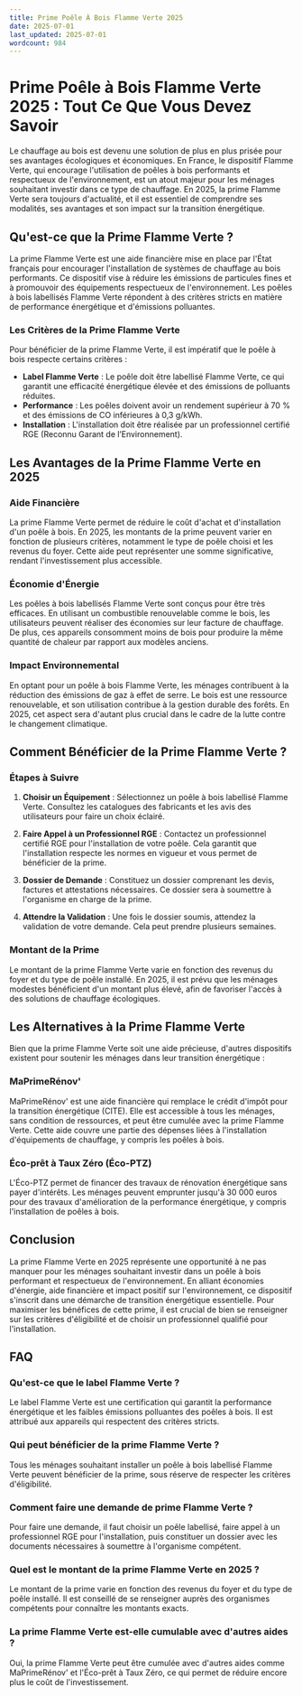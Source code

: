 ```yaml
---
title: Prime Poêle À Bois Flamme Verte 2025
date: 2025-07-01
last_updated: 2025-07-01
wordcount: 984
---
```


# Prime Poêle à Bois Flamme Verte 2025 : Tout Ce Que Vous Devez Savoir

Le chauffage au bois est devenu une solution de plus en plus prisée pour ses avantages écologiques et économiques. En France, le dispositif Flamme Verte, qui encourage l'utilisation de poêles à bois performants et respectueux de l'environnement, est un atout majeur pour les ménages souhaitant investir dans ce type de chauffage. En 2025, la prime Flamme Verte sera toujours d'actualité, et il est essentiel de comprendre ses modalités, ses avantages et son impact sur la transition énergétique.

## Qu'est-ce que la Prime Flamme Verte ?

La prime Flamme Verte est une aide financière mise en place par l'État français pour encourager l'installation de systèmes de chauffage au bois performants. Ce dispositif vise à réduire les émissions de particules fines et à promouvoir des équipements respectueux de l'environnement. Les poêles à bois labellisés Flamme Verte répondent à des critères stricts en matière de performance énergétique et d'émissions polluantes.

### Les Critères de la Prime Flamme Verte

Pour bénéficier de la prime Flamme Verte, il est impératif que le poêle à bois respecte certains critères :

- **Label Flamme Verte** : Le poêle doit être labellisé Flamme Verte, ce qui garantit une efficacité énergétique élevée et des émissions de polluants réduites.
- **Performance** : Les poêles doivent avoir un rendement supérieur à 70 % et des émissions de CO inférieures à 0,3 g/kWh.
- **Installation** : L'installation doit être réalisée par un professionnel certifié RGE (Reconnu Garant de l’Environnement).

## Les Avantages de la Prime Flamme Verte en 2025

### Aide Financière

La prime Flamme Verte permet de réduire le coût d'achat et d'installation d'un poêle à bois. En 2025, les montants de la prime peuvent varier en fonction de plusieurs critères, notamment le type de poêle choisi et les revenus du foyer. Cette aide peut représenter une somme significative, rendant l'investissement plus accessible.

### Économie d'Énergie

Les poêles à bois labellisés Flamme Verte sont conçus pour être très efficaces. En utilisant un combustible renouvelable comme le bois, les utilisateurs peuvent réaliser des économies sur leur facture de chauffage. De plus, ces appareils consomment moins de bois pour produire la même quantité de chaleur par rapport aux modèles anciens.

### Impact Environnemental

En optant pour un poêle à bois Flamme Verte, les ménages contribuent à la réduction des émissions de gaz à effet de serre. Le bois est une ressource renouvelable, et son utilisation contribue à la gestion durable des forêts. En 2025, cet aspect sera d'autant plus crucial dans le cadre de la lutte contre le changement climatique.

## Comment Bénéficier de la Prime Flamme Verte ?

### Étapes à Suivre

1. **Choisir un Équipement** : Sélectionnez un poêle à bois labellisé Flamme Verte. Consultez les catalogues des fabricants et les avis des utilisateurs pour faire un choix éclairé.
   
2. **Faire Appel à un Professionnel RGE** : Contactez un professionnel certifié RGE pour l'installation de votre poêle. Cela garantit que l'installation respecte les normes en vigueur et vous permet de bénéficier de la prime.

3. **Dossier de Demande** : Constituez un dossier comprenant les devis, factures et attestations nécessaires. Ce dossier sera à soumettre à l'organisme en charge de la prime.

4. **Attendre la Validation** : Une fois le dossier soumis, attendez la validation de votre demande. Cela peut prendre plusieurs semaines.

### Montant de la Prime

Le montant de la prime Flamme Verte varie en fonction des revenus du foyer et du type de poêle installé. En 2025, il est prévu que les ménages modestes bénéficient d'un montant plus élevé, afin de favoriser l'accès à des solutions de chauffage écologiques.

## Les Alternatives à la Prime Flamme Verte

Bien que la prime Flamme Verte soit une aide précieuse, d'autres dispositifs existent pour soutenir les ménages dans leur transition énergétique :

### MaPrimeRénov'

MaPrimeRénov' est une aide financière qui remplace le crédit d'impôt pour la transition énergétique (CITE). Elle est accessible à tous les ménages, sans condition de ressources, et peut être cumulée avec la prime Flamme Verte. Cette aide couvre une partie des dépenses liées à l'installation d'équipements de chauffage, y compris les poêles à bois.

### Éco-prêt à Taux Zéro (Éco-PTZ)

L'Éco-PTZ permet de financer des travaux de rénovation énergétique sans payer d'intérêts. Les ménages peuvent emprunter jusqu'à 30 000 euros pour des travaux d'amélioration de la performance énergétique, y compris l'installation de poêles à bois.

## Conclusion

La prime Flamme Verte en 2025 représente une opportunité à ne pas manquer pour les ménages souhaitant investir dans un poêle à bois performant et respectueux de l'environnement. En alliant économies d'énergie, aide financière et impact positif sur l'environnement, ce dispositif s'inscrit dans une démarche de transition énergétique essentielle. Pour maximiser les bénéfices de cette prime, il est crucial de bien se renseigner sur les critères d'éligibilité et de choisir un professionnel qualifié pour l'installation.

## FAQ

### Qu'est-ce que le label Flamme Verte ?

Le label Flamme Verte est une certification qui garantit la performance énergétique et les faibles émissions polluantes des poêles à bois. Il est attribué aux appareils qui respectent des critères stricts.

### Qui peut bénéficier de la prime Flamme Verte ?

Tous les ménages souhaitant installer un poêle à bois labellisé Flamme Verte peuvent bénéficier de la prime, sous réserve de respecter les critères d'éligibilité.

### Comment faire une demande de prime Flamme Verte ?

Pour faire une demande, il faut choisir un poêle labellisé, faire appel à un professionnel RGE pour l'installation, puis constituer un dossier avec les documents nécessaires à soumettre à l'organisme compétent.

### Quel est le montant de la prime Flamme Verte en 2025 ?

Le montant de la prime varie en fonction des revenus du foyer et du type de poêle installé. Il est conseillé de se renseigner auprès des organismes compétents pour connaître les montants exacts.

### La prime Flamme Verte est-elle cumulable avec d'autres aides ?

Oui, la prime Flamme Verte peut être cumulée avec d'autres aides comme MaPrimeRénov' et l'Éco-prêt à Taux Zéro, ce qui permet de réduire encore plus le coût de l'investissement.